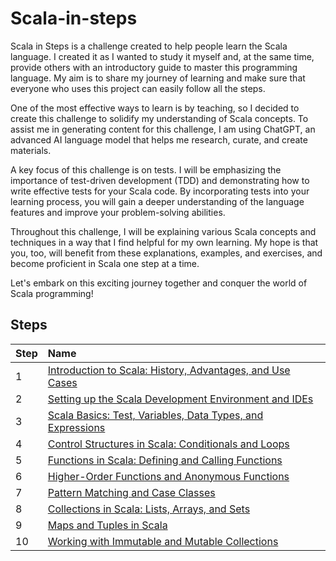 # Scala-in-steps

Scala in Steps is a challenge created to help people learn the Scala language. I created it as I wanted to study it myself and, at the same time, provide others with an introductory guide to master this programming language. My aim is to share my journey of learning and make sure that everyone who uses this project can easily follow all the steps.

One of the most effective ways to learn is by teaching, so I decided to create this challenge to solidify my understanding of Scala concepts. To assist me in generating content for this challenge, I am using ChatGPT, an advanced AI language model that helps me research, curate, and create materials.

A key focus of this challenge is on tests. I will be emphasizing the importance of test-driven development (TDD) and demonstrating how to write effective tests for your Scala code. By incorporating tests into your learning process, you will gain a deeper understanding of the language features and improve your problem-solving abilities.

Throughout this challenge, I will be explaining various Scala concepts and techniques in a way that I find helpful for my own learning. My hope is that you, too, will benefit from these explanations, examples, and exercises, and become proficient in Scala one step at a time.

Let's embark on this exciting journey together and conquer the world of Scala programming!


## Steps

| Step | Name                                                                                |
|---|:------------------------------------------------------------------------------------|
| 1 | [Introduction to Scala: History, Advantages, and Use Cases](./step_01_introduction) |
| 2 | [Setting up the Scala Development Environment and IDEs](./step_02_environment)      |
| 3 | [Scala Basics: Test, Variables, Data Types, and Expressions](./step_03_basics)      |
| 4 | [Control Structures in Scala: Conditionals and Loops](./step_04_control_structures) |
| 5 | [Functions in Scala: Defining and Calling Functions](./step_05_functions)           |
| 6 | [Higher-Order Functions and Anonymous Functions](./step_06_higher_order_functions)  |
| 7 | [Pattern Matching and Case Classes](./step_07_case_class)                           |
| 8 | [Collections in Scala: Lists, Arrays, and Sets](./step_08_collections)              |
| 9 | [Maps and Tuples in Scala](./step_09_maps)                                                   | 
| 10| [Working with Immutable and Mutable Collections](./README.md)                       |